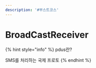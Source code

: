 ```yaml
---
description: '#부스트코스'
---
```


# BroadCastReceiver



{% hint style="info" %}
pdus란?

SMS를 처리하는 국제 프로토
{% endhint %}

